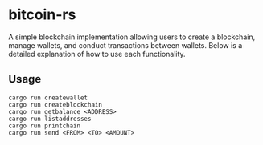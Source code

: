 # bitcoin-rs

A simple blockchain implementation allowing users to create a blockchain, manage wallets, and conduct transactions between wallets. Below is a detailed explanation of how to use each functionality.

## Usage

```
cargo run createwallet
cargo run createblockchain
cargo run getbalance <ADDRESS>
cargo run listaddresses
cargo run printchain
cargo run send <FROM> <TO> <AMOUNT>
```
